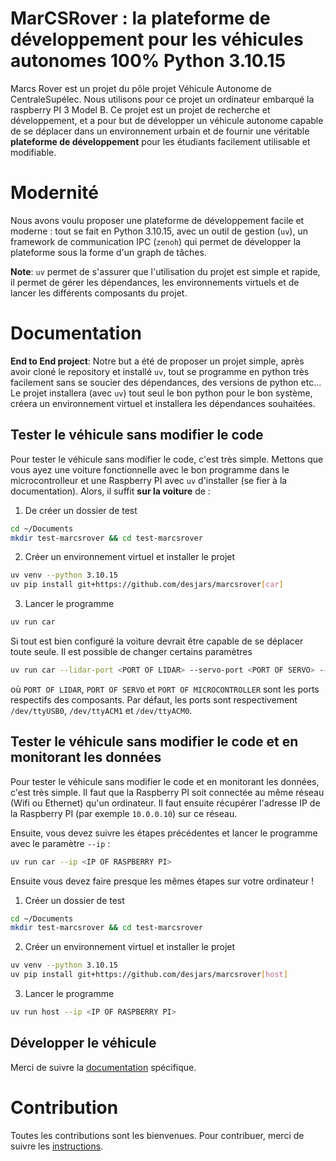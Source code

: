 # MarCSRover : la plateforme de développement pour les véhicules autonomes 100% Python 3.10.15

Marcs Rover est un projet du pôle projet Véhicule Autonome de CentraleSupélec. Nous utilisons pour ce projet un ordinateur embarqué
la raspberry PI 3 Model B. Ce projet est un projet de recherche et développement, et a pour but de développer un véhicule autonome
capable de se déplacer dans un environnement urbain et de fournir une véritable **plateforme de développement** pour les étudiants
facilement utilisable et modifiable.

# Modernité

Nous avons voulu proposer une plateforme de développement facile et moderne : tout se fait en Python 3.10.15, avec un outil de gestion
(`uv`), un framework de communication IPC (`zenoh`) qui permet de développer la plateforme sous la forme d'un graph de tâches.

**Note**: `uv` permet de s'assurer que l'utilisation du projet est simple et rapide, il permet de gérer les dépendances, les environnements virtuels
et de lancer les différents composants du projet.

# Documentation

**End to End project**: Notre but a été de proposer un projet simple, après avoir cloné le repository et installé `uv`, tout se programme
en python très facilement sans se soucier des dépendances, des versions de python etc... Le projet installera (avec `uv`) tout seul le bon
python pour le bon système, créera un environnement virtuel et installera les dépendances souhaitées.

## Tester le véhicule sans modifier le code

Pour tester le véhicule sans modifier le code, c'est très simple. Mettons que vous ayez une voiture fonctionnelle avec le bon programme
dans le microcontrolleur et une Raspberry PI avec `uv` d'installer (se fier à la documentation). Alors, il suffit **sur la voiture** de :

1. De créer un dossier de test

```bash
cd ~/Documents
mkdir test-marcsrover && cd test-marcsrover
```

2. Créer un environnement virtuel et installer le projet

```bash
uv venv --python 3.10.15
uv pip install git+https://github.com/desjars/marcsrover[car]
```

3. Lancer le programme

```bash
uv run car
```

Si tout est bien configuré la voiture devrait être capable de se déplacer toute seule. Il est possible de changer certains paramètres

```bash
uv run car --lidar-port <PORT OF LIDAR> --servo-port <PORT OF SERVO> --microcontroller-port <PORT OF MICROCONTROLLER>
```

où `PORT OF LIDAR`, `PORT OF SERVO` et `PORT OF MICROCONTROLLER` sont les ports respectifs des composants. Par défaut, les ports sont respectivement
`/dev/ttyUSB0`, `/dev/ttyACM1` et `/dev/ttyACM0`.

## Tester le véhicule sans modifier le code **et** en monitorant les données

Pour tester le véhicule sans modifier le code et en monitorant les données, c'est très simple. Il faut que la Raspberry PI soit connectée
au même réseau (Wifi ou Ethernet) qu'un ordinateur. Il faut ensuite récupérer l'adresse IP de la Raspberry PI (par exemple `10.0.0.10`) sur ce réseau.

Ensuite, vous devez suivre les étapes précédentes et lancer le programme avec le paramètre `--ip` :

```bash
uv run car --ip <IP OF RASPBERRY PI>
```

Ensuite vous devez faire presque les mêmes étapes sur votre ordinateur !

1. Créer un dossier de test

```bash
cd ~/Documents
mkdir test-marcsrover && cd test-marcsrover
```

2. Créer un environnement virtuel et installer le projet

```bash
uv venv --python 3.10.15
uv pip install git+https://github.com/desjars/marcsrover[host]
```

3. Lancer le programme

```bash
uv run host --ip <IP OF RASPBERRY PI>
```

## Développer le véhicule

Merci de suivre la [documentation](documentation/src/SUMMARY.md) spécifique.

# Contribution

Toutes les contributions sont les bienvenues. Pour contribuer, merci de suivre les [instructions](CONTRIBUTING.md).
